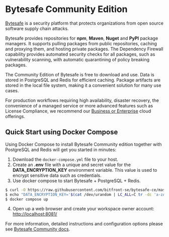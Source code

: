 # Bytesafe Community Edition

[Bytesafe](https://bytesafe.dev) is a security platform that protects organizations from open source software supply chain attacks.

Bytesafe provides repositories for **npm**, **Maven**, **Nuget** and **PyPI** package managers. It supports pulling packages from public repositories, caching and proxying them, and hosting private packages.
The Dependency Firewall capability provides automated security checks for all packages, such as vulnerability scanning, with automatic quarantining of policy breaking packages.

The Community Edition of Bytesafe is free to download and use. Data is stored in PostgreSQL and Redis for efficient caching. Package artifacts are stored in the local file system, making it a convenient solution for many use cases.

For production workflows requiring high availability, disaster recovery, the convenience of a managed service or more advanced features such as License Compliance, we recommend our [Business or Enterprise](https://bytesafe.dev/pricing) cloud offerings.

## Quick Start using Docker Compose

Using Docker Compose to install Bytesafe Community edition together with PostgreSQL and Redis will get you started in minutes:

1. Download the `docker-compose.yml` file to your host.
2. Create an **.env** file with a unique and secret value for the **DATA_ENCRYPTION_KEY** environment variable. This value is used to encrypt sensitive data such as credentials.
3. Use docker compose to start Bytesafe + PostgreSQL + Redis.


```bash
$ curl -O https://raw.githubusercontent.com/bitfront-se/bytesafe-ce/master/docker-compose.yml
$ echo "DATA_ENCRYPTION_KEY='$(cat /dev/urandom | LC_ALL=C tr -dc 'a-zA-Z0-9' | fold -w 50 | head -n 1)'" > .env
$ docker compose up
```

4. Open up a web browser and create your workspace owner account: [http://localhost:8081/](http://localhost:8081/)

For more information, detailed instructions and configuration options please see [Bytesafe Community docs](https://docs.bytesafe.dev/community-edition).
